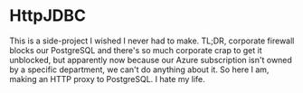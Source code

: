 # HttpJDBC
This is a side-project I wished I never had to make. TL;DR, corporate firewall blocks our PostgreSQL and there's so much corporate crap to get it unblocked, but apparently now because our Azure subscription isn't owned by a specific department, we can't do anything about it. So here I am, making an HTTP proxy to PostgreSQL. I hate my life.
